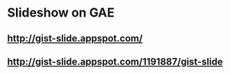 # Slideshow on GAE

## http://gist-slide.appspot.com/

## http://gist-slide.appspot.com/1191887/gist-slide

